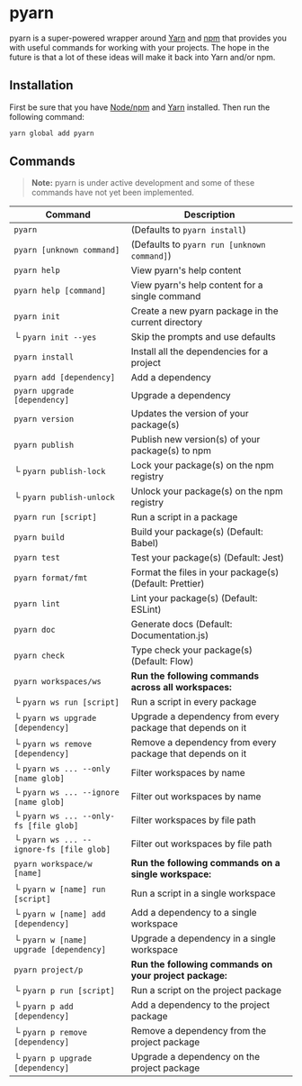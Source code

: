 # pyarn

pyarn is a super-powered wrapper around [Yarn](https://yarnpkg.com/) and
[npm](https://www.npmjs.com/) that provides you with useful commands for
working with your projects. The hope in the future is that a lot of these ideas
will make it back into Yarn and/or npm.

## Installation

First be sure that you have [Node/npm](https://nodejs.org/) and [Yarn](https://yarnpkg.com/docs/install/) installed. Then run the following command:

```sh
yarn global add pyarn
```

## Commands

> **Note:** pyarn is under active development and some of these commands have
> not yet been implemented.

| Command                                  | Description                                                |
| ---------------------------------------- | ---------------------------------------------------------- |
| `pyarn`                                  | (Defaults to `pyarn install`)                              |
| `pyarn [unknown command]`                | (Defaults to `pyarn run [unknown command]`)                |
| `pyarn help`                             | View pyarn's help content                                  |
| `pyarn help [command]`                   | View pyarn's help content for a single command             |
| `pyarn init`                             | Create a new pyarn package in the current directory        |
| └ `pyarn init --yes`                     | Skip the prompts and use defaults                          |
| `pyarn install`                          | Install all the dependencies for a project                 |
| `pyarn add [dependency]`                 | Add a dependency                                           |
| `pyarn upgrade [dependency]`             | Upgrade a dependency                                       |
| `pyarn version`                          | Updates the version of your package(s)                     |
| `pyarn publish`                          | Publish new version(s) of your package(s) to npm           |
| └ `pyarn publish-lock`                   | Lock your package(s) on the npm registry                   |
| └ `pyarn publish-unlock`                 | Unlock your package(s) on the npm registry                 |
| `pyarn run [script]`                     | Run a script in a package                                  |
| `pyarn build`                            | Build your package(s) (Default: Babel)                     |
| `pyarn test`                             | Test your package(s) (Default: Jest)                       |
| `pyarn format/fmt`                       | Format the files in your package(s) (Default: Prettier)    |
| `pyarn lint`                             | Lint your package(s) (Default: ESLint)                     |
| `pyarn doc`                              | Generate docs (Default: Documentation.js)                  |
| `pyarn check`                            | Type check your package(s) (Default: Flow)                 |
| `pyarn workspaces/ws`                    | **Run the following commands across all workspaces:**      |
| └ `pyarn ws run [script]`                | Run a script in every package                              |
| └ `pyarn ws upgrade [dependency]`        | Upgrade a dependency from every package that depends on it |
| └ `pyarn ws remove [dependency]`         | Remove a dependency from every package that depends on it  |
| └ `pyarn ws ... --only [name glob]`      | Filter workspaces by name                                  |
| └ `pyarn ws ... --ignore [name glob]`    | Filter out workspaces by name                              |
| └ `pyarn ws ... --only-fs [file glob]`   | Filter workspaces by file path                             |
| └ `pyarn ws ... --ignore-fs [file glob]` | Filter out workspaces by file path                         |
| `pyarn workspace/w [name]`               | **Run the following commands on a single workspace:**      |
| └ `pyarn w [name] run [script]`          | Run a script in a single workspace                         |
| └ `pyarn w [name] add [dependency]`      | Add a dependency to a single workspace                     |
| └ `pyarn w [name] upgrade [dependency]`  | Upgrade a dependency in a single workspace                 |
| `pyarn project/p`                        | **Run the following commands on your project package:**    |
| └ `pyarn p run [script]`                 | Run a script on the project package                        |
| └ `pyarn p add [dependency]`             | Add a dependency to the project package                    |
| └ `pyarn p remove [dependency]`          | Remove a dependency from the project package               |
| └ `pyarn p upgrade [dependency]`         | Upgrade a dependency on the project package                |
